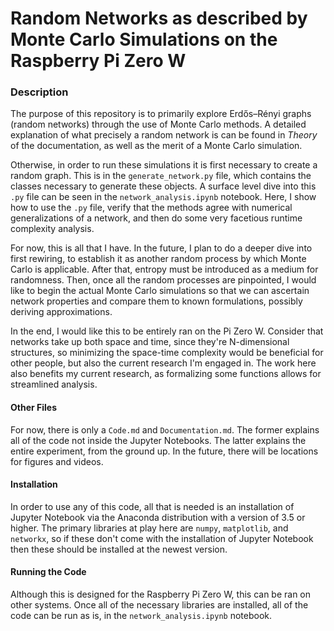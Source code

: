 # Random Networks as described by Monte Carlo Simulations on the Raspberry Pi Zero W

### Description

The purpose of this repository is to primarily explore Erdős–Rényi graphs (random networks) through the use of Monte Carlo methods.  A detailed explanation of what precisely a random network is can be found in _Theory_ of the documentation, as well as the merit of a Monte Carlo simulation.

Otherwise, in order to run these simulations it is first necessary to create a random graph.  This is in the `generate_network.py` file, which contains the classes necessary to generate these objects.  A surface level dive into this `.py` file can be seen in the `network_analysis.ipynb` notebook.  Here, I show how to use the `.py` file, verify that the methods agree with numerical generalizations of a network, and then do some very facetious runtime complexity analysis.

For now, this is all that I have.  In the future, I plan to do a deeper dive into first rewiring, to establish it as another random process by which Monte Carlo is applicable.  After that, entropy must be introduced as a medium for randomness.  Then, once all the random processes are pinpointed, I would like to begin the actual Monte Carlo simulations so that we can ascertain network properties and compare them to known formulations, possibly deriving approximations.

In the end, I would like this to be entirely ran on the Pi Zero W.  Consider that networks take up both space and time, since they're N-dimensional structures, so minimizing the space-time complexity would be beneficial for other people, but also the current research I'm engaged in.  The work here also benefits my current research, as formalizing some functions allows for streamlined analysis.

#### Other Files

For now, there is only a `Code.md` and `Documentation.md`.  The former explains all of the code not inside the Jupyter Notebooks.  The latter explains the entire experiment, from the ground up.  In the future, there will be locations for figures and videos.

#### Installation

In order to use any of this code, all that is needed is an installation of Jupyter Notebook via the Anaconda distribution with a version of 3.5 or higher.  The primary libraries at play here are `numpy`, `matplotlib`, and `networkx`, so if these don't come with the installation of Jupyter Notebook then these should be installed at the newest version.

#### Running the Code

Although this is designed for the Raspberry Pi Zero W, this can be ran on other systems.  Once all of the necessary libraries are installed, all of the code can be run as is, in the `network_analysis.ipynb` notebook.